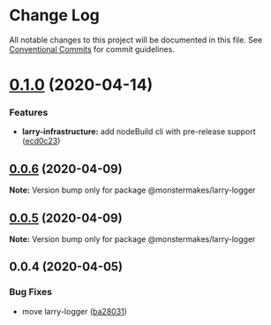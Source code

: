 # Change Log

All notable changes to this project will be documented in this file.
See [Conventional Commits](https://conventionalcommits.org) for commit guidelines.

# [0.1.0](https://github.com/monstermakes/larry-logger/compare/@monstermakes/larry-logger@0.0.6...@monstermakes/larry-logger@0.1.0) (2020-04-14)


### Features

* **larry-infrastructure:** add nodeBuild cli with pre-release support ([ecd0c23](https://github.com/monstermakes/larry-logger/commit/ecd0c23a6a56e1592cc421c2457f420e351848c5))





## [0.0.6](https://github.com/monstermakes/larry-logger/compare/@monstermakes/larry-logger@0.0.5...@monstermakes/larry-logger@0.0.6) (2020-04-09)

**Note:** Version bump only for package @monstermakes/larry-logger





## [0.0.5](https://github.com/monstermakes/larry-logger/compare/@monstermakes/larry-logger@0.0.4...@monstermakes/larry-logger@0.0.5) (2020-04-09)

**Note:** Version bump only for package @monstermakes/larry-logger





## 0.0.4 (2020-04-05)


### Bug Fixes

* move larry-logger ([ba28031](https://github.com/monstermakes/larry-logger/commit/ba28031937b2ee53c8951812694c2585bd081251))
